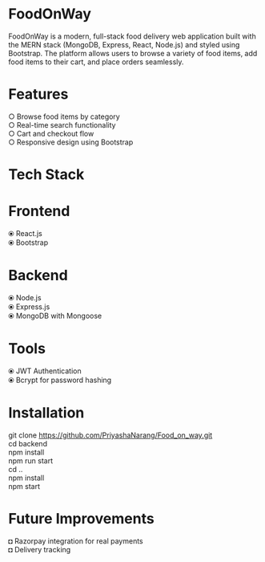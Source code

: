 # FoodOnWay
FoodOnWay is a modern, full-stack food delivery web application built with the MERN stack (MongoDB, Express, React, Node.js) and styled using Bootstrap. The platform allows users to browse a variety of food items, add food items to their cart, and place orders seamlessly.
# Features
○ Browse food items by category<br>
○ Real-time search functionality<br>
○ Cart and checkout flow<br>
○ Responsive design using Bootstrap
# Tech Stack
# Frontend
⦿ React.js<br>
⦿ Bootstrap<br>
# Backend
⦿ Node.js<br>
⦿ Express.js<br>
⦿ MongoDB with Mongoose
# Tools
⦿ JWT Authentication<br>
⦿ Bcrypt for password hashing<br>
# Installation
git clone https://github.com/PriyashaNarang/Food_on_way.git<br>
cd backend<br>
npm install<br>
npm run start<br>
cd ..<br>
npm install<br>
npm start<br>
# Future Improvements
◘ Razorpay integration for real payments<br>
◘ Delivery tracking<br>
